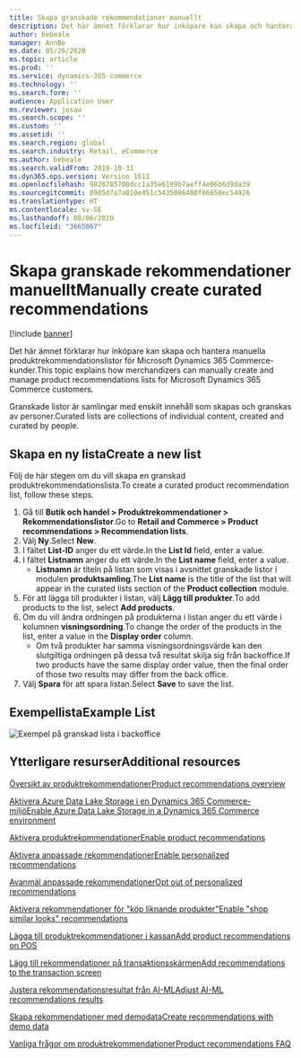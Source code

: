 ```yaml
---
title: Skapa granskade rekommendationer manuellt
description: Det här ämnet förklarar hur inköpare kan skapa och hantera manuella produktlistor för Microsoft Dynamics 365 Commerce-kunder.
author: bebeale
manager: AnnBe
ms.date: 05/26/2020
ms.topic: article
ms.prod: ''
ms.service: dynamics-365-commerce
ms.technology: ''
ms.search.form: ''
audience: Application User
ms.reviewer: josaw
ms.search.scope: ''
ms.custom: ''
ms.assetid: ''
ms.search.region: global
ms.search.industry: Retail, eCommerce
ms.author: bebeale
ms.search.validFrom: 2019-10-31
ms.dyn365.ops.version: Version 1611
ms.openlocfilehash: 9826785700dcc1a35e6199b7aeff4e06b6d9da39
ms.sourcegitcommit: 8905d7a7a010e451c5435086480f66650ec54926
ms.translationtype: HT
ms.contentlocale: sv-SE
ms.lasthandoff: 08/06/2020
ms.locfileid: "3665067"
---
```

# <a name="manually-create-curated-recommendations"></a><span data-ttu-id="92286-103">Skapa granskade rekommendationer manuellt</span><span class="sxs-lookup"><span data-stu-id="92286-103">Manually create curated recommendations</span></span>

[!include [banner](includes/banner.md)]

<span data-ttu-id="92286-104">Det här ämnet förklarar hur inköpare kan skapa och hantera manuella produktrekommendationslistor för Microsoft Dynamics 365 Commerce-kunder.</span><span class="sxs-lookup"><span data-stu-id="92286-104">This topic explains how merchandizers can manually create and manage product recommendations lists for Microsoft Dynamics 365 Commerce customers.</span></span>

<span data-ttu-id="92286-105">Granskade listor är samlingar med enskilt innehåll som skapas och granskas av personer.</span><span class="sxs-lookup"><span data-stu-id="92286-105">Curated lists are collections of individual content, created and curated by people.</span></span>  

## <a name="create-a-new-list"></a><span data-ttu-id="92286-106">Skapa en ny lista</span><span class="sxs-lookup"><span data-stu-id="92286-106">Create a new list</span></span>

<span data-ttu-id="92286-107">Följ de här stegen om du vill skapa en granskad produktrekommendationslista.</span><span class="sxs-lookup"><span data-stu-id="92286-107">To create a curated product recommendation list, follow these steps.</span></span>

1. <span data-ttu-id="92286-108">Gå till **Butik och handel &gt; Produktrekommendationer &gt; Rekommendationslistor**.</span><span class="sxs-lookup"><span data-stu-id="92286-108">Go to **Retail and Commerce &gt; Product recommendations &gt; Recommendation lists**.</span></span>
1. <span data-ttu-id="92286-109">Välj **Ny**.</span><span class="sxs-lookup"><span data-stu-id="92286-109">Select **New**.</span></span>
1. <span data-ttu-id="92286-110">I fältet **List-ID** anger du ett värde.</span><span class="sxs-lookup"><span data-stu-id="92286-110">In the **List Id** field, enter a value.</span></span>
1. <span data-ttu-id="92286-111">I fältet **Listnamn** anger du ett värde.</span><span class="sxs-lookup"><span data-stu-id="92286-111">In the **List name** field, enter a value.</span></span>
    - <span data-ttu-id="92286-112">**Listnamn** är titeln på listan som visas i avsnittet granskade listor i modulen **produktsamling**.</span><span class="sxs-lookup"><span data-stu-id="92286-112">The **List name** is the title of the list that will appear in the curated lists section of the **Product collection** module.</span></span>
1. <span data-ttu-id="92286-113">För att lägga till produkter i listan, välj **Lägg till produkter**.</span><span class="sxs-lookup"><span data-stu-id="92286-113">To add products to the list, select **Add products**.</span></span>
1. <span data-ttu-id="92286-114">Om du vill ändra ordningen på produkterna i listan anger du ett värde i kolumnen **visningsordning**.</span><span class="sxs-lookup"><span data-stu-id="92286-114">To change the order of the products in the list, enter a value in the **Display order** column.</span></span>
    - <span data-ttu-id="92286-115">Om två produkter har samma visningsordningsvärde kan den slutgiltiga ordningen på dessa två resultat skilja sig från backoffice.</span><span class="sxs-lookup"><span data-stu-id="92286-115">If two products have the same display order value, then the final order of those two results may differ from the back office.</span></span>
1. <span data-ttu-id="92286-116">Välj **Spara** för att spara listan.</span><span class="sxs-lookup"><span data-stu-id="92286-116">Select **Save** to save the list.</span></span>

## <a name="example-list"></a><span data-ttu-id="92286-117">Exempellista</span><span class="sxs-lookup"><span data-stu-id="92286-117">Example List</span></span>

![Exempel på granskad lista i backoffice](./media/examplecuratedrecolist.png)

## <a name="additional-resources"></a><span data-ttu-id="92286-119">Ytterligare resurser</span><span class="sxs-lookup"><span data-stu-id="92286-119">Additional resources</span></span>

[<span data-ttu-id="92286-120">Översikt av produktrekommendationer</span><span class="sxs-lookup"><span data-stu-id="92286-120">Product recommendations overview</span></span>](product-recommendations.md)

[<span data-ttu-id="92286-121">Aktivera Azure Data Lake Storage i en Dynamics 365 Commerce-miljö</span><span class="sxs-lookup"><span data-stu-id="92286-121">Enable Azure Data Lake Storage in a Dynamics 365 Commerce environment</span></span>](enable-adls-environment.md)

[<span data-ttu-id="92286-122">Aktivera produktrekommendationer</span><span class="sxs-lookup"><span data-stu-id="92286-122">Enable product recommendations</span></span>](enable-product-recommendations.md)

[<span data-ttu-id="92286-123">Aktivera anpassade rekommendationer</span><span class="sxs-lookup"><span data-stu-id="92286-123">Enable personalized recommendations</span></span>](personalized-recommendations.md)

[<span data-ttu-id="92286-124">Avanmäl anpassade rekommendationer</span><span class="sxs-lookup"><span data-stu-id="92286-124">Opt out of personalized recommendations</span></span>](personalization-gdpr.md)

[<span data-ttu-id="92286-125">Aktivera rekommendationer för "köp liknande produkter"</span><span class="sxs-lookup"><span data-stu-id="92286-125">Enable "shop similar looks" recommendations</span></span>](shop-similar-looks.md)

[<span data-ttu-id="92286-126">Lägga till produktrekommendationer i kassan</span><span class="sxs-lookup"><span data-stu-id="92286-126">Add product recommendations on POS</span></span>](product.md)

[<span data-ttu-id="92286-127">Lägg till rekommendationer på transaktionsskärmen</span><span class="sxs-lookup"><span data-stu-id="92286-127">Add recommendations to the transaction screen</span></span>](add-recommendations-control-pos-screen.md)

[<span data-ttu-id="92286-128">Justera rekommendationsresultat från AI-ML</span><span class="sxs-lookup"><span data-stu-id="92286-128">Adjust AI-ML recommendations results</span></span>](modify-product-recommendation-results.md)

[<span data-ttu-id="92286-129">Skapa rekommendationer med demodata</span><span class="sxs-lookup"><span data-stu-id="92286-129">Create recommendations with demo data</span></span>](product-recommendations-demo-data.md)

[<span data-ttu-id="92286-130">Vanliga frågor om produktrekommendationer</span><span class="sxs-lookup"><span data-stu-id="92286-130">Product recommendations FAQ</span></span>](faq-recommendations.md)
